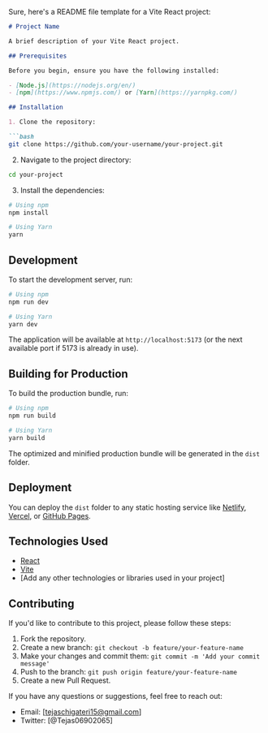 Sure, here's a README file template for a Vite React project:

```markdown
# Project Name

A brief description of your Vite React project.

## Prerequisites

Before you begin, ensure you have the following installed:

- [Node.js](https://nodejs.org/en/)
- [npm](https://www.npmjs.com/) or [Yarn](https://yarnpkg.com/)

## Installation

1. Clone the repository:

```bash
git clone https://github.com/your-username/your-project.git
```

2. Navigate to the project directory:

```bash
cd your-project
```

3. Install the dependencies:

```bash
# Using npm
npm install

# Using Yarn
yarn
```

## Development

To start the development server, run:

```bash
# Using npm
npm run dev

# Using Yarn
yarn dev
```

The application will be available at `http://localhost:5173` (or the next available port if 5173 is already in use).

## Building for Production

To build the production bundle, run:

```bash
# Using npm
npm run build

# Using Yarn
yarn build
```

The optimized and minified production bundle will be generated in the `dist` folder.

## Deployment

You can deploy the `dist` folder to any static hosting service like [Netlify](https://www.netlify.com/), [Vercel](https://vercel.com/), or [GitHub Pages](https://pages.github.com/).

## Technologies Used

- [React](https://reactjs.org/)
- [Vite](https://vitejs.dev/)
- [Add any other technologies or libraries used in your project]

## Contributing

If you'd like to contribute to this project, please follow these steps:

1. Fork the repository.
2. Create a new branch: `git checkout -b feature/your-feature-name`
3. Make your changes and commit them: `git commit -m 'Add your commit message'`
4. Push to the branch: `git push origin feature/your-feature-name`
5. Create a new Pull Request.

If you have any questions or suggestions, feel free to reach out:

- Email: [tejaschigateri15@gmail.com]
- Twitter: [@Tejas06902065]

